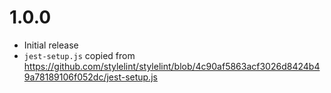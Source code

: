 # 1.0.0

-   Initial release
-   `jest-setup.js` copied from https://github.com/stylelint/stylelint/blob/4c90af5863acf3026d8424b49a78189106f052dc/jest-setup.js
